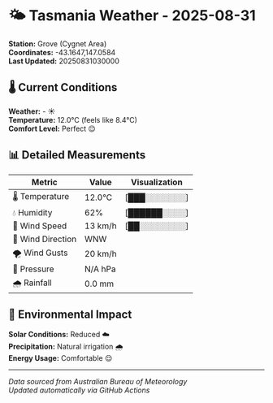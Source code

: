 # 🌤️ Tasmania Weather - 2025-08-31

**Station:** Grove (Cygnet Area)  
**Coordinates:** -43.1647,147.0584  
**Last Updated:** 20250831030000

## 🌡️ Current Conditions

**Weather:** - ☀️  
**Temperature:** 12.0°C (feels like 8.4°C)  
**Comfort Level:** Perfect 😌

## 📊 Detailed Measurements

| Metric | Value | Visualization |
|--------|-------|---------------|
| 🌡️ Temperature | 12.0°C | [███░░░░░░░] |
| 💧 Humidity | 62% | [██████░░░░] |
| 💨 Wind Speed | 13 km/h | [██░░░░░░░░] |
| 🧭 Wind Direction | WNW | |
| 🌪️ Wind Gusts | 20 km/h | |
| 🔽 Pressure | N/A hPa | |
| 🌧️ Rainfall | 0.0 mm | |

## 🌱 Environmental Impact

**Solar Conditions:** Reduced ☁️  
**Precipitation:** Natural irrigation 🌧️  
**Energy Usage:** Comfortable 😌

---
*Data sourced from Australian Bureau of Meteorology*  
*Updated automatically via GitHub Actions*
